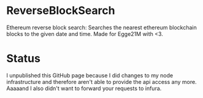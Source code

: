 # ReverseBlockSearch
Ethereum reverse block search: Searches the nearest ethereum blockchain blocks to the given date and time.
Made for Egge21M with <3.

# Status
I unpublished this GitHub page because I did changes to my node infrastructure and therefore aren't able to provide the api access any more. Aaaaand I also didn't want to forward your requests to infura.
